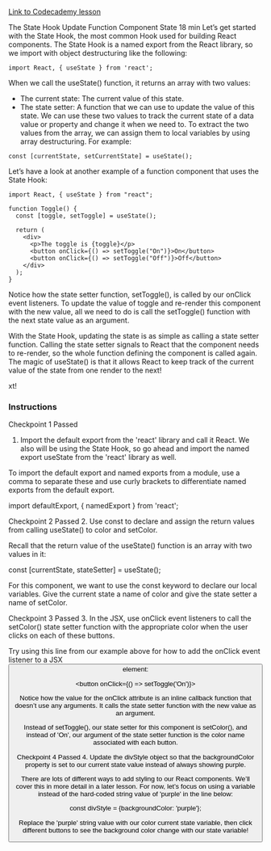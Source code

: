 [Link to Codecademy lesson](https://www.codecademy.com/courses/react-101/lessons/the-state-hook/exercises/update-function-component-state)


The State Hook
Update Function Component State
18 min
Let’s get started with the State Hook, the most common Hook used for building React components. The State Hook is a named export from the React library, so we import with object destructuring like the following:
```
import React, { useState } from 'react';
```
When we call the useState() function, it returns an array with two values:

- The current state: The current value of this state.
- The state setter: A function that we can use to update the value of this state.
We can use these two values to track the current state of a data value or property and change it when we need to. To extract the two values from the array, we can assign them to local variables by using array destructuring. For example:
```
const [currentState, setCurrentState] = useState();
```
Let’s have a look at another example of a function component that uses the State Hook:
```
import React, { useState } from "react";

function Toggle() {
  const [toggle, setToggle] = useState();

  return (
    <div>
      <p>The toggle is {toggle}</p>
      <button onClick={() => setToggle("On")}>On</button>
      <button onClick={() => setToggle("Off")}>Off</button>
    </div>
  );
}
```
Notice how the state setter function, setToggle(), is called by our onClick event listeners. To update the value of toggle and re-render this component with the new value, all we need to do is call the setToggle() function with the next state value as an argument.

With the State Hook, updating the state is as simple as calling a state setter function. Calling the state setter signals to React that the component needs to re-render, so the whole function defining the component is called again. The magic of useState() is that it allows React to keep track of the current value of the state from one render to the next!

xt!

### Instructions

Checkpoint 1 Passed
1. Import the default export from the 'react' library and call it React. We also will be using the State Hook, so go ahead and import the named export useState from the 'react' library as well.

To import the default export and named exports from a module, use a comma to separate these and use curly brackets to differentiate named exports from the default export.

import defaultExport, { namedExport } from 'react';

Checkpoint 2 Passed
2. Use const to declare and assign the return values from calling useState() to color and setColor.

Recall that the return value of the useState() function is an array with two values in it:

const [currentState, stateSetter] = useState();

For this component, we want to use the const keyword to declare our local variables. Give the current state a name of color and give the state setter a name of setColor.

Checkpoint 3 Passed
3. In the JSX, use onClick event listeners to call the setColor() state setter function with the appropriate color when the user clicks on each of these buttons.

Try using this line from our example above for how to add the onClick event listener to a JSX <button> element:

<button onClick={() => setToggle('On')}>

Notice how the value for the onClick attribute is an inline callback function that doesn’t use any arguments. It calls the state setter function with the new value as an argument.

Instead of setToggle(), our state setter for this component is setColor(), and instead of 'On', our argument of the state setter function is the color name associated with each button.

Checkpoint 4 Passed
4. Update the divStyle object so that the backgroundColor property is set to our current state value instead of always showing purple.

There are lots of different ways to add styling to our React components. We’ll cover this in more detail in a later lesson. For now, let’s focus on using a variable instead of the hard-coded string value of 'purple' in the line below:

const divStyle = {backgroundColor: 'purple'};

Replace the 'purple' string value with our color current state variable, then click different buttons to see the background color change with our state variable!

